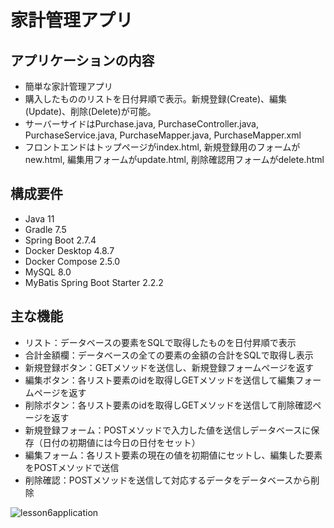 # 家計管理アプリ
## アプリケーションの内容
- 簡単な家計管理アプリ
- 購入したもののリストを日付昇順で表示。新規登録(Create)、編集(Update)、削除(Delete)が可能。
- サーバーサイドはPurchase.java, PurchaseController.java, PurchaseService.java, PurchaseMapper.java, PurchaseMapper.xml
- フロントエンドはトップページがindex.html, 新規登録用のフォームがnew.html, 編集用フォームがupdate.html, 削除確認用フォームがdelete.html

## 構成要件
- Java 11  
- Gradle 7.5  
- Spring Boot 2.7.4  
- Docker Desktop 4.8.7  
- Docker Compose 2.5.0  
- MySQL 8.0  
- MyBatis Spring Boot Starter 2.2.2  

## 主な機能
- リスト：データベースの要素をSQLで取得したものを日付昇順で表示
- 合計金額欄：データベースの全ての要素の金額の合計をSQLで取得し表示
- 新規登録ボタン：GETメソッドを送信し、新規登録フォームページを返す
- 編集ボタン：各リスト要素のidを取得しGETメソッドを送信して編集フォームページを返す
- 削除ボタン：各リスト要素のidを取得しGETメソッドを送信して削除確認ページを返す
- 新規登録フォーム：POSTメソッドで入力した値を送信しデータベースに保存（日付の初期値には今日の日付をセット）
- 編集フォーム：各リスト要素の現在の値を初期値にセットし、編集した要素をPOSTメソッドで送信
- 削除確認：POSTメソッドを送信して対応するデータをデータベースから削除

![lesson6application](https://user-images.githubusercontent.com/103230014/171185307-5d68514c-6b95-45dd-a69e-d368d2a93526.gif)
